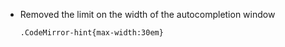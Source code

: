 - Removed the limit on the width of the autocompletion window
    ```
    .CodeMirror-hint{max-width:30em}
    ```
